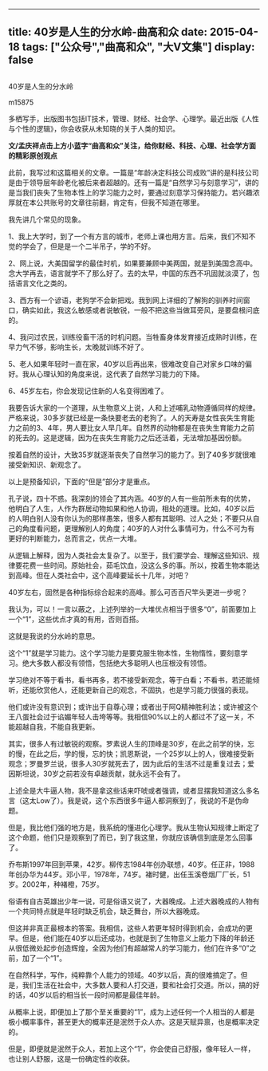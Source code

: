 
---
title:   40岁是人生的分水岭-曲高和众
date: 2015-04-18
tags: ["公众号","曲高和众", "大V文集"]
display: false
---


## 



40岁是人生的分水岭




m15875




多栖写手，出版图书包括IT技术，管理、财经、社会学、心理学。最近出版《人性与个性的逻辑》，你会收获从未知晓的关于人类的知识。


**文/孟庆祥点击上方小蓝字“曲高和众”关注，给你财经、科技、心理、社会学方面的精彩原创观点**

 

此前，我写过和这篇相关的文章。一篇是“年龄决定科技公司成败”讲的是科技公司是由于领导层年龄老化被后来者超越的。还有一篇是“自然学习与刻意学习”，讲的是当我们丧失了生物本性上的学习能力之时，要通过刻意学习保持能力。若兴趣浓厚就在本公共账号的文章往前翻，肯定有，但我不知道在哪里。

 

我先讲几个常见的现象。

 

1、我上大学时，到了一个有方言的城市，老师上课也用方言。后来，我们不知不觉的学会了，但是是一个二半吊子，学的不好。



2、网上说，大美国留学的最佳时机，如果要兼顾中美两国，就是到美国念高中。念大学再去，语言就学不了那么好了。去的太早，中国的东西不巩固就淡漠了，包括语言文化之类的。



3、西方有一个谚语，老狗学不会新把戏。我到网上详细的了解狗的驯养时间窗口，确实如此，我这么敏感或者说敏锐，一般不把这些当做耳旁风，是要盘根问底的。



4、我问过农民，训练役畜干活的时机问题。当牲畜身体发育接近成熟时训练，在早力气不够，影响生长，太晚就训练不好了。



5、老人如果年轻时一直在家，40岁以后再出来，很难改变自己对家乡口味的偏好。我从心理认知的角度来说，这代表了自然学习能力的下降。



6、45岁左右，你会发现记住新的人名变得困难了。

 

我要告诉大家的一个道理，从生物意义上说，人和上述哺乳动物遵循同样的规律。严格来说，30多岁就已经是一条快要老去的老狗了。人的天寿是女性丧失生育能力之前的3、4年，男人要比女人早几年。自然界的动物都是在丧失生育能力之前的死去的。这是逻辑，因为在丧失生育能力之后还活着，无法增加基因份额。

 

按着自然的设计，大致35岁就逐渐丧失了自然学习的能力了。到了40多岁就很难接受新知识、新观念了。

 

以上是预备知识，下面的“但是”部分才是重点。

 

孔子说，四十不惑。我深刻的领会了其内涵。40岁的人有一些前所未有的优势，他明白了人生，人作为群居动物如果和他人协调，相处的道理。比如，40岁以后的人明白别人没有你认为的那样愚笨，很多人都有其聪明、过人之处；不要只从自己的角度看问题，更理解别人的角度；40岁的人对什么事情可为，什么不可为有更好的判断能力，总而言之，优点一大堆。

 

从逻辑上解释，因为人类社会太复杂了。以至于，我们要学会、理解这些知识、规律要花费一些时间。原始社会，茹毛饮血，没这么多的事。所以，按着生物本能达到高峰。但在人类社会中，这个高峰要延长十几年，对吧？

 

40岁左右，固然是各种指标综合起来的高峰。那么可否百尺竿头更进一步呢？

 

我认为，可以！一言以蔽之，上述列举的一大堆优点相当于很多“0”，前面要加上一个“1”，这些优点才真的有用，否则百搭。

 

这就是我说的分水岭的意思。

 

这个“1”就是学习能力。这个学习能力是要克服生物本性，生物惰性，要刻意学习。绝大多数人都没有领悟，包括绝大多聪明人也压根没有领悟。

 

学习绝对不等于看书，看书再多，若不接受新观念，等于白看；不看书，若还能倾听，还能欣赏他人，还能更新自己的观念，不固执，也是学习能力很强的表现。

 

他们或许没有意识到；或许出于自尊心理；或者出于阿Q精神胜利法；或许被这个王八蛋社会过于谄媚年轻人击垮等等。我相信90%以上的人都过不了这一关，不能超越自我，不能自我更新。

 

其实，很多人有过敏锐的观察。罗素说人生的顶峰是30岁，在此之前学的快，忘的慢，在此之后，学的慢，忘的快；凯恩斯说，一个25岁以上的人，很难接受新观念；罗曼罗兰说，很多人30岁就死去了，因为此后的生活不过是重复过去；爱因斯坦说，30岁之前若没有卓越贡献，就永远不会有了。

 

上述全是大牛逼人物，我不是拿这些话来吓唬或者强调，或者显摆我知道这么多名言（这太Low了）。我是说，这个东西很多牛逼人都洞察到了，我说的不是伪命题。

 

但是，我比他们强的地方是，我系统的懂进化心理学。我从生物认知规律上断定了这个命题，他们只是观察到了而已，到了我这里，你就应该确信到底是怎么回事了。

 

乔布斯1997年回到苹果，42岁。柳传志1984年创办联想，40岁。任正非，1988年创办华为44岁。邓小平，1978年，74岁。褚时健，出任玉溪卷烟厂厂长，51岁。2002年，种褚橙，75岁。

 

俗语有自古英雄出少年一说，可是俗语又说了，大器晚成。上述大器晚成的人物有一个共同特点就是年轻时缺乏机会，缺乏舞台，所以大器晚成。

 

但这并非真正最根本的答案。我相信，这些人若更年轻时得到机会，会成功的更早。但是，他们能在40岁以后还成功，也就是到了生物意义上能力下降的年龄还从很低微处起步创造辉煌，全因为他们有超越常人的学习能力，他们在许多“0”之前，加了一个“1”。

 

在自然科学，写作，纯粹靠个人能力的领域。40岁以后，真的很难搞定了。但是，我们生活在社会中，大多数人要和人打交道，要和社会打交道。所以，搞的好的话，40岁以后的相当长一段时间都是最佳年龄。

 

从概率上说，即便加上了那个至关重要的“1”，成为上述任何一个人相当的人都是极小概率事件，甚至更大的概率还是泯然于众人亦。这是天赋异禀，也是概率决定的。

 

但是，即便就是泯然于众人，若加上这个“1”，你会使自己舒服，像年轻人一样，也让别人舒服，这是一份确定性的收获。








